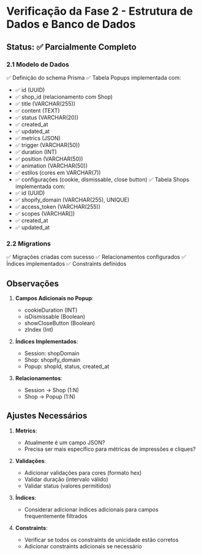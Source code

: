 # Verificação da Fase 2 - Estrutura de Dados e Banco de Dados

## Status: ✅ Parcialmente Completo

### 2.1 Modelo de Dados
✅ Definição do schema Prisma
✅ Tabela Popups implementada com:
  - ✅ id (UUID)
  - ✅ shop_id (relacionamento com Shop)
  - ✅ title (VARCHAR(255))
  - ✅ content (TEXT)
  - ✅ status (VARCHAR(20))
  - ✅ created_at
  - ✅ updated_at
  - ✅ metrics (JSON)
  - ✅ trigger (VARCHAR(50))
  - ✅ duration (INT)
  - ✅ position (VARCHAR(50))
  - ✅ animation (VARCHAR(50))
  - ✅ estilos (cores em VARCHAR(7))
  - ✅ configurações (cookie, dismissable, close button)
✅ Tabela Shops implementada com:
  - ✅ id (UUID)
  - ✅ shopify_domain (VARCHAR(255), UNIQUE)
  - ✅ access_token (VARCHAR(255))
  - ✅ scopes (VARCHAR[])
  - ✅ created_at
  - ✅ updated_at

### 2.2 Migrations
✅ Migrações criadas com sucesso
✅ Relacionamentos configurados
✅ Índices implementados
✅ Constraints definidos

## Observações
1. **Campos Adicionais no Popup**:
   - cookieDuration (INT)
   - isDismissable (Boolean)
   - showCloseButton (Boolean)
   - zIndex (Int)

2. **Índices Implementados**:
   - Session: shopDomain
   - Shop: shopify_domain
   - Popup: shopId, status, created_at

3. **Relacionamentos**:
   - Session -> Shop (1:N)
   - Shop -> Popup (1:N)

## Ajustes Necessários
1. **Metrics**:
   - Atualmente é um campo JSON?
   - Precisa ser mais específico para métricas de impressões e cliques?

2. **Validações**:
   - Adicionar validações para cores (formato hex)
   - Validar duração (intervalo válido)
   - Validar status (valores permitidos)

3. **Índices**:
   - Considerar adicionar índices adicionais para campos frequentemente filtrados

4. **Constraints**:
   - Verificar se todos os constraints de unicidade estão corretos
   - Adicionar constraints adicionais se necessário
